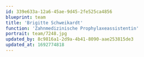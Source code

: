 ```yaml
---
id: 339e633a-12a6-45ae-9d45-2fe525ca4856
blueprint: team
title: 'Brigitte Schweikardt'
function: 'Zahnmedizinische Prophylaxeassistentin'
portrait: team/7248.jpg
updated_by: 8c9816a1-2d9a-4b41-8090-aae253815de3
updated_at: 1692774818
---
```

